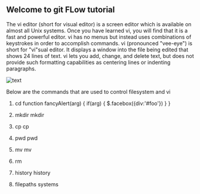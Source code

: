 ## Welcome to git FLow tutorial


The vi editor (short for visual editor) is a screen editor which is available on almost all Unix systems. Once you have learned vi, you will find that it is a fast and powerful editor. vi has no menus but instead uses combinations of keystrokes in order to accomplish commands. 
vi (pronounced "vee-eye") is short for "vi"sual editor. It displays a window into the file being edited that shows 24 lines of text.
vi lets you add, change, and delete text, but does not provide such formatting capabilities as centering lines or indenting paragraphs.

![text](/images/vi.png)

Below are the commands that are used to control filesystem and vi

1. cd
    function fancyAlert(arg) {
      if(arg) {
        $.facebox({div:'#foo'})
      }
    }
2. mkdir
    mkdir <directory name>

3. cp
   cp <filename> <directoryname>


4. pwd
    pwd

5. mv
    mv <filename> <directoryname>

6. rm


7. history
    history

8. filepaths systems



